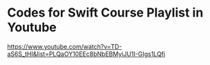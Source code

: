 # Codes for Swift Course Playlist in Youtube 
https://www.youtube.com/watch?v=TD-aS6S_tHI&list=PLQaOY10EEc8bNbEBMyiJU1I-GIgs1LQfj
